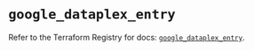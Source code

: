# `google_dataplex_entry`

Refer to the Terraform Registry for docs: [`google_dataplex_entry`](https://registry.terraform.io/providers/hashicorp/google/6.49.3/docs/resources/dataplex_entry).
